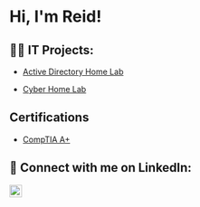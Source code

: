 <h1>Hi, I'm Reid! </h1>

<h2>👨‍💻 IT Projects:</h2>

  - [Active Directory Home Lab](https://github.com/joshmadakor1/Algorithms-Practice)
 
  - [Cyber Home Lab](https://github.com/joshmadakor1/4chan-Image-Analysis-Middleware-C964) 
<h2> Certifications </h2>

- [CompTIA A+](https://imgur.com/a/yPvyKFL)

<h2> 🤳 Connect with me on LinkedIn:</h2>

[<img align="left" alt="JoshMadakor | LinkedIn" width="22px" src="https://cdn.jsdelivr.net/npm/simple-icons@v3/icons/linkedin.svg" />][linkedin]


[linkedin]: www.linkedin.com/in/reid-callender-bab777319

<!--
**joshmadakor1/joshmadakor1** is a ✨ _special_ ✨ repository because its `README.md` (this file) appears on your GitHub profile.

Here are some ideas to get you started:

- 🔭 I’m currently working on ...
- 🌱 I’m currently learning ...
- 👯 I’m looking to collaborate on ...
- 🤔 I’m looking for help with ...
- 💬 Ask me about ...
- 📫 How to reach me: ...
- 😄 Pronouns: ...
- ⚡ Fun fact: ...
-->
